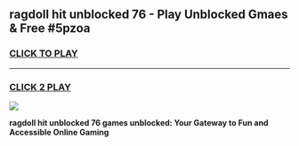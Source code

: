 
## ragdoll hit unblocked 76 - Play Unblocked Gmaes & Free #5pzoa
<h3>
<a href="https://news.freeplayer.one?title=ragdoll_hit_unblocked_76&ref=03M">CLICK TO PLAY</a></h3>
<hr>

<h3>
<a href="https://news.freeplayer.one?title=ragdoll_hit_unblocked_76&ref=03M">CLICK 2 PLAY</a>
  
</h3>

<a href="https://news.freeplayer.one?title=ragdoll_hit_unblocked_76&ref=03M"><img src="https://clearcache.store/games.png"></a>


**ragdoll hit unblocked 76 games unblocked: Your Gateway to Fun and Accessible Online Gaming**

